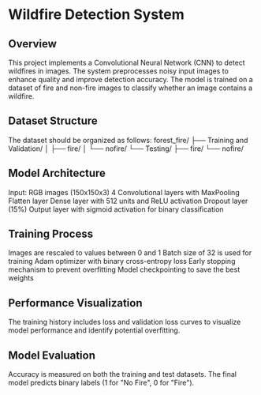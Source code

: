 # Wildfire Detection System

## Overview
This project implements a Convolutional Neural Network (CNN) to detect wildfires in images. The system preprocesses noisy input images to enhance quality and improve detection accuracy. The model is trained on a dataset of fire and non-fire images to classify whether an image contains a wildfire.

## Dataset Structure
The dataset should be organized as follows:
forest_fire/
├── Training and Validation/
│   ├── fire/
│   └── nofire/
└── Testing/
    ├── fire/
    └── nofire/

## Model Architecture
Input: RGB images (150x150x3)
4 Convolutional layers with MaxPooling
Flatten layer
Dense layer with 512 units and ReLU activation
Dropout layer (15%)
Output layer with sigmoid activation for binary classification

## Training Process
Images are rescaled to values between 0 and 1
Batch size of 32 is used for training
Adam optimizer with binary cross-entropy loss
Early stopping mechanism to prevent overfitting
Model checkpointing to save the best weights

## Performance Visualization
The training history includes loss and validation loss curves to visualize model performance and identify potential overfitting.

## Model Evaluation
Accuracy is measured on both the training and test datasets. The final model predicts binary labels (1 for "No Fire", 0 for "Fire").
